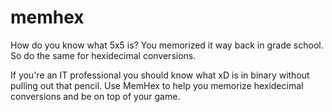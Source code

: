 memhex
======

How do you know what 5x5 is?  You memorized it way back in grade school. So do the same for hexidecimal conversions.

If you're an IT professional you should know what xD is in binary without pulling out that pencil. Use MemHex to help you memorize hexidecimal conversions and be on top of your game.
